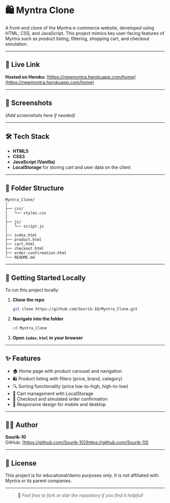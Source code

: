 # 🛍️ Myntra Clone

A front-end clone of the Myntra e-commerce website, developed using HTML, CSS, and JavaScript. This project mimics key user-facing features of Myntra such as product listing, filtering, shopping cart, and checkout simulation.

---

## 🔗 Live Link

**Hosted on Heroku:** [https://newmyntra.herokuapp.com/home](https://newmyntra.herokuapp.com/home)

---

## 📸 Screenshots

*(Add screenshots here if needed)*

---

## 🛠️ Tech Stack

- **HTML5**
- **CSS3**
- **JavaScript (Vanilla)**
- **LocalStorage** for storing cart and user data on the client

---

## 📁 Folder Structure

```
Myntra_Clone/
│
├── css/
│   └── styles.css
│
├── js/
│   └── script.js
│
├── index.html
├── product.html
├── cart.html
├── checkout.html
├── order-confirmation.html
└── README.md
```

---

## 🚀 Getting Started Locally

To run this project locally:

1. **Clone the repo**
   ```bash
   git clone https://github.com/Sourik-10/Myntra_Clone.git
   ```

2. **Navigate into the folder**
   ```bash
   cd Myntra_Clone
   ```

3. **Open `index.html` in your browser**

---

## ✨ Features

- 🏠 Home page with product carousel and navigation
- 🛍️ Product listing with filters (price, brand, category)
- 🔍 Sorting functionality (price low-to-high, high-to-low)
- 🛒 Cart management with LocalStorage
- 🧾 Checkout and simulated order confirmation
- 📱 Responsive design for mobile and desktop

---

## 🙋‍♂️ Author

**Sourik-10**  
GitHub: [https://github.com/Sourik-10](https://github.com/Sourik-10)

---

## 📄 License

This project is for educational/demo purposes only. It is not affiliated with Myntra or its parent companies.

---

> 🌟 _Feel free to fork or star the repository if you find it helpful!_
